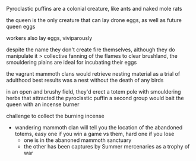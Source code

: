 Pyroclastic puffins are a colonial creature, like ants and naked mole rats

the queen is the only creature that can lay drone eggs, as well as future queen eggs

workers also lay eggs, viviparously

despite the name they don't create fire themselves, although they do manipulate it > collective fanning of the flames to clear brushland, the smouldering plains are ideal for incubating their eggs

the vagrant mammoth clans would retrieve nesting material as a trial of adulthood
best results was a nest without the death of any birds

in an open and brushy field, they'd erect a totem pole with smouldering herbs that attracted the pyroclastic puffin
a second group would bait the queen with an incense burner

challenge to collect the burning incense


- wandering mammoth clan will tell you the location of the abandoned totems, easy one if you win a game vs them, hard one if you lose
	- one is in the abanoned mammoth sanctuary
	- the other has been captures by Summer mercenaries as a trophy of war